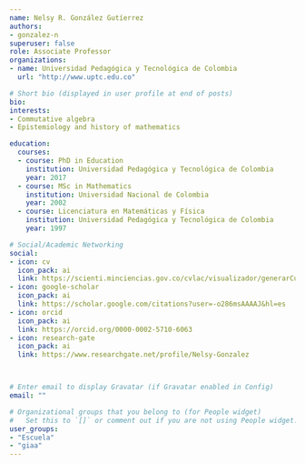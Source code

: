 ```yaml
---
name: Nelsy R. González Gutíerrez
authors:
- gonzalez-n
superuser: false
role: Associate Professor
organizations:
- name: Universidad Pedagógica y Tecnológica de Colombia
  url: "http://www.uptc.edu.co"

# Short bio (displayed in user profile at end of posts)
bio: 
interests:
- Commutative algebra
- Epistemiology and history of mathematics

education:
  courses:
  - course: PhD in Education
    institution: Universidad Pedagógica y Tecnológica de Colombia
    year: 2017
  - course: MSc in Mathematics
    institution: Universidad Nacional de Colombia
    year: 2002
  - course: Licenciatura en Matemáticas y Física
    institution: Universidad Pedagógica y Tecnológica de Colombia
    year: 1997

# Social/Academic Networking
social:
- icon: cv
  icon_pack: ai
  link: https://scienti.minciencias.gov.co/cvlac/visualizador/generarCurriculoCv.do?cod_rh=0000394556
- icon: google-scholar
  icon_pack: ai
  link: https://scholar.google.com/citations?user=-o286msAAAAJ&hl=es
- icon: orcid
  icon_pack: ai
  link: https://orcid.org/0000-0002-5710-6063
- icon: research-gate
  icon_pack: ai
  link: https://www.researchgate.net/profile/Nelsy-Gonzalez



# Enter email to display Gravatar (if Gravatar enabled in Config)
email: ""

# Organizational groups that you belong to (for People widget)
#   Set this to `[]` or comment out if you are not using People widget.
user_groups:
- "Escuela"
- "giaa"
---
```

